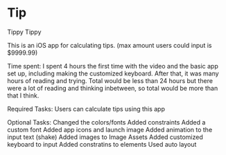 # Tip
Tippy Tippy

This is an iOS app for calculating tips. (max amount users could input is $9999.99)

Time spent: I spent 4 hours the first time with the video and the basic app set up, 
including making the customized keyboard. After that, it was many hours of reading and trying. 
Total would be less than 24 hours but there were a lot of reading and thinking inbetween,
so total would be more than that I think.

Required Tasks:
Users can calculate tips using this app

Optional Tasks:
Changed the colors/fonts
Added constraints
Added a custom font
Added app icons and launch image
Added animation to the input text (shake)
Added images to Image Assets
Added customized keyboard to input
Added constratins to elements
Used auto layout
